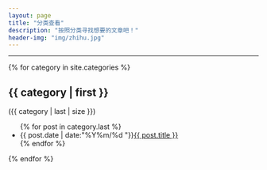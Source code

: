 ```yaml
---
layout: page
title: "分类查看"
description: "按照分类寻找想要的文章吧！"
header-img: "img/zhihu.jpg"
---
```


<div>
<hr>
{% for category in site.categories %}
<h2>{{ category | first }}</h2> ({{ category | last | size }})
<ul class="arc-list">
{% for post in category.last %} 
<li>{{ post.date | date:"%Y%m/%d     "}}<a href="{{ post.url }}">{{ post.title }}</a></li>
{% endfor %}
</ul> 
{% endfor %}
</div>






